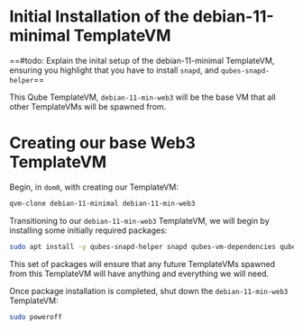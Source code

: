 # Initial Installation of the debian-11-minimal TemplateVM
==#todo: Explain the inital setup of the debian-11-minimal TemplateVM, ensuring you highlight that you have to install `snapd`, and `qubes-snapd-helper`==

This Qube TemplateVM, `debian-11-min-web3` will be the base VM that all other TemplateVMs will be spawned from. 


# Creating our base Web3 TemplateVM
Begin, in `dom0`, with creating our TemplateVM:

```bash
qvm-clone debian-11-minimal debian-11-min-web3
```

Transitioning to our `debian-11-min-web3` TemplateVM, we will begin by installing some initially required packages:

```bash
sudo apt install -y qubes-snapd-helper snapd qubes-vm-dependencies qubes-vm-recommended
```

This set of packages will ensure that any future TemplateVMs spawned from this TemplateVM will have anything and everything we will need.

Once package installation is completed, shut down the `debian-11-min-web3` TemplateVM:

```bash
sudo poweroff
```